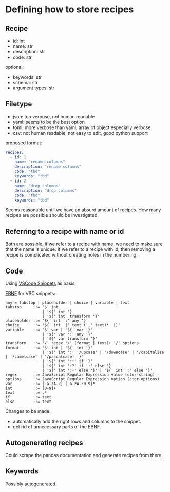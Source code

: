 # Defining how to store recipes

## Recipe

- id: int
- name: str
- description: str
- code: str

optional:

- keywords: str
- schema: str
- argument types: str

## Filetype

- json: too verbose, not human readable
- yaml: seems to be the best option
- toml: more verbose than yaml, array of object especially verbose
- csv: not human readable, not easy to edit, good python support

proposed format:

```yaml
recipes:
  - id: 1
    name: "rename columns"
    description: "rename columns"
    code: "tbd"
    keywords: "tbd"
  - id: 2
    name: "drop columns"
    description: "drop columns"
    code: "tbd"
    keywords: "tbd"
```

Seems reasonable until we have an absurd amount of recipes. How many recipes are possible should be investigated.

## Referring to a recipe with name or id

Both are possible, if we refer to a recipe with name, we need to make sure that the name is unique.
If we refer to a recipe with id, then removing a recipe is complicated without creating holes in the numbering.

## Code

Using [VSCode Snippets](https://code.visualstudio.com/docs/editor/userdefinedsnippets) as basis.

[EBNF](https://en.wikipedia.org/wiki/Extended_Backus-Naur_form) for VSC snippets:

```ebnf
any = tabstop | placeholder | choice | variable | text
tabstop     ::= '$' int
                | '${' int '}'
                | '${' int  transform '}'
placeholder ::= '${' int ':' any '}'
choice      ::= '${' int '|' text (',' text)* '|}'
variable    ::= '$' var | '${' var '}'
                | '${' var ':' any '}'
                | '${' var transform '}'
transform   ::= '/' regex '/' (format | text)+ '/' options
format      ::= '$' int | '${' int '}'
                | '${' int ':' '/upcase' | '/downcase' | '/capitalize' | '/camelcase' | '/pascalcase' '}'
                | '${' int ':+' if '}'
                | '${' int ':?' if ':' else '}'
                | '${' int ':-' else '}' | '${' int ':' else '}'
regex       ::= JavaScript Regular Expression value (ctor-string)
options     ::= JavaScript Regular Expression option (ctor-options)
var         ::= [_a-zA-Z] [_a-zA-Z0-9]*
int         ::= [0-9]+
text        ::= .*
if          ::= text
else        ::= text
```

Changes to be made:

- automatically add the right rows and columns to the snippet.
- get rid of unnecessary parts of the EBNF.

## Autogenerating recipes

Could scrape the pandas documentation and generate recipes from there.

## Keywords

Possibly autogenerated.

